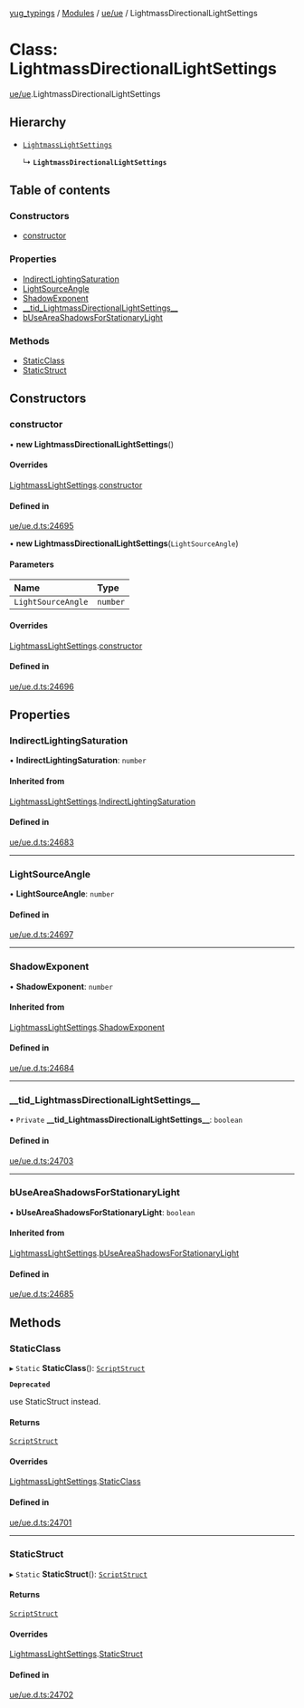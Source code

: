 [yug_typings](../README.md) / [Modules](../modules.md) / [ue/ue](../modules/ue_ue.md) / LightmassDirectionalLightSettings

# Class: LightmassDirectionalLightSettings

[ue/ue](../modules/ue_ue.md).LightmassDirectionalLightSettings

## Hierarchy

- [`LightmassLightSettings`](ue_ue.LightmassLightSettings.md)

  ↳ **`LightmassDirectionalLightSettings`**

## Table of contents

### Constructors

- [constructor](ue_ue.LightmassDirectionalLightSettings.md#constructor)

### Properties

- [IndirectLightingSaturation](ue_ue.LightmassDirectionalLightSettings.md#indirectlightingsaturation)
- [LightSourceAngle](ue_ue.LightmassDirectionalLightSettings.md#lightsourceangle)
- [ShadowExponent](ue_ue.LightmassDirectionalLightSettings.md#shadowexponent)
- [\_\_tid\_LightmassDirectionalLightSettings\_\_](ue_ue.LightmassDirectionalLightSettings.md#__tid_lightmassdirectionallightsettings__)
- [bUseAreaShadowsForStationaryLight](ue_ue.LightmassDirectionalLightSettings.md#buseareashadowsforstationarylight)

### Methods

- [StaticClass](ue_ue.LightmassDirectionalLightSettings.md#staticclass)
- [StaticStruct](ue_ue.LightmassDirectionalLightSettings.md#staticstruct)

## Constructors

### constructor

• **new LightmassDirectionalLightSettings**()

#### Overrides

[LightmassLightSettings](ue_ue.LightmassLightSettings.md).[constructor](ue_ue.LightmassLightSettings.md#constructor)

#### Defined in

[ue/ue.d.ts:24695](https://github.com/YugMetaverse/yug_typings/blob/25cad34/ue/ue.d.ts#L24695)

• **new LightmassDirectionalLightSettings**(`LightSourceAngle`)

#### Parameters

| Name | Type |
| :------ | :------ |
| `LightSourceAngle` | `number` |

#### Overrides

[LightmassLightSettings](ue_ue.LightmassLightSettings.md).[constructor](ue_ue.LightmassLightSettings.md#constructor)

#### Defined in

[ue/ue.d.ts:24696](https://github.com/YugMetaverse/yug_typings/blob/25cad34/ue/ue.d.ts#L24696)

## Properties

### IndirectLightingSaturation

• **IndirectLightingSaturation**: `number`

#### Inherited from

[LightmassLightSettings](ue_ue.LightmassLightSettings.md).[IndirectLightingSaturation](ue_ue.LightmassLightSettings.md#indirectlightingsaturation)

#### Defined in

[ue/ue.d.ts:24683](https://github.com/YugMetaverse/yug_typings/blob/25cad34/ue/ue.d.ts#L24683)

___

### LightSourceAngle

• **LightSourceAngle**: `number`

#### Defined in

[ue/ue.d.ts:24697](https://github.com/YugMetaverse/yug_typings/blob/25cad34/ue/ue.d.ts#L24697)

___

### ShadowExponent

• **ShadowExponent**: `number`

#### Inherited from

[LightmassLightSettings](ue_ue.LightmassLightSettings.md).[ShadowExponent](ue_ue.LightmassLightSettings.md#shadowexponent)

#### Defined in

[ue/ue.d.ts:24684](https://github.com/YugMetaverse/yug_typings/blob/25cad34/ue/ue.d.ts#L24684)

___

### \_\_tid\_LightmassDirectionalLightSettings\_\_

• `Private` **\_\_tid\_LightmassDirectionalLightSettings\_\_**: `boolean`

#### Defined in

[ue/ue.d.ts:24703](https://github.com/YugMetaverse/yug_typings/blob/25cad34/ue/ue.d.ts#L24703)

___

### bUseAreaShadowsForStationaryLight

• **bUseAreaShadowsForStationaryLight**: `boolean`

#### Inherited from

[LightmassLightSettings](ue_ue.LightmassLightSettings.md).[bUseAreaShadowsForStationaryLight](ue_ue.LightmassLightSettings.md#buseareashadowsforstationarylight)

#### Defined in

[ue/ue.d.ts:24685](https://github.com/YugMetaverse/yug_typings/blob/25cad34/ue/ue.d.ts#L24685)

## Methods

### StaticClass

▸ `Static` **StaticClass**(): [`ScriptStruct`](ue_ue.ScriptStruct.md)

**`Deprecated`**

use StaticStruct instead.

#### Returns

[`ScriptStruct`](ue_ue.ScriptStruct.md)

#### Overrides

[LightmassLightSettings](ue_ue.LightmassLightSettings.md).[StaticClass](ue_ue.LightmassLightSettings.md#staticclass)

#### Defined in

[ue/ue.d.ts:24701](https://github.com/YugMetaverse/yug_typings/blob/25cad34/ue/ue.d.ts#L24701)

___

### StaticStruct

▸ `Static` **StaticStruct**(): [`ScriptStruct`](ue_ue.ScriptStruct.md)

#### Returns

[`ScriptStruct`](ue_ue.ScriptStruct.md)

#### Overrides

[LightmassLightSettings](ue_ue.LightmassLightSettings.md).[StaticStruct](ue_ue.LightmassLightSettings.md#staticstruct)

#### Defined in

[ue/ue.d.ts:24702](https://github.com/YugMetaverse/yug_typings/blob/25cad34/ue/ue.d.ts#L24702)
